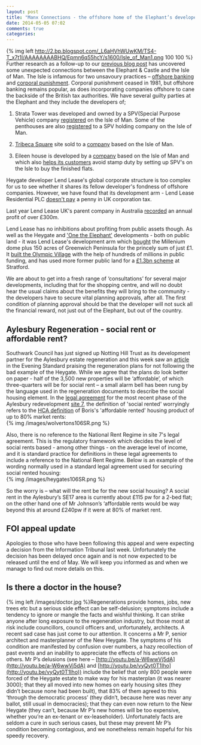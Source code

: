 ```yaml
---
layout: post
title: "Manx Connections - the offshore home of the Elephant’s developers"
date: 2014-05-05 07:02
comments: true
categories: 
---
```

{% img left http://2.bp.blogspot.com/_L6aHVhWUwKM/TS4-T_x7t1I/AAAAAAAABHQ/Epmn6q55hcY/s1600/Isle_of_Man1.png 100 100 %}
Further research as a follow-up to our [previous blog post](/blog/2014/04/15/the-elephants-new-ivory-towers/) has uncovered some unexpected connections between the Elephant & Castle and the Isle of Man. The Isle is infamous for two unsavoury practices – [offshore banking](http://www.theguardian.com/uk/datablog/2013/apr/03/uk-companies-controlled-offshore) and [corporal punishment](http://www.corpun.com/manx.htm).  Corporal punishment ceased in 1981, but offshore banking remains popular, as does incorporating companies offshore to cane the backside of the British tax authorities.  We have several guilty parties at the Elephant and they include the developers of;  

1. Strata Tower was developed and owned by a SPV(Special Purpose Vehicle) company [registered](/images/RegisterTGL251176.pdf) on the Isle of Man. Some of the penthouses are also [registered](/images/StrataPenthouseLRRegister.pdf) to a SPV holding company on the Isle of Man.  

2. [Tribeca Square](http://www.london-se1.co.uk/news/view/7208) site sold to a [company](/images/TribecaLR.pdf) based on the Isle of Man.

3. Eileen house is developed by a [company](https://opencorporates.com/companies/im/113350C) based on the Isle of Man and which also [helps its customers](http://www.theguardian.com/uk/2012/dec/16/london-property-tax-avoidance-offshore) avoid stamp duty by setting up SPV's on the Isle to buy the finished flats.

Heygate developer Lend Lease's global corporate structure is too complex for us to see whether it shares its fellow developer's fondness of offshore companies. However, we have found that its development arm - Lend Lease Residential PLC [doesn't pay](/images/lendleasefinancialreport.pdf) a penny in UK corporation tax. 

Last year Lend Lease UK's parent company in Australia [recorded](http://phx.corporate-ir.net/External.File?item=UGFyZW50SUQ9MjA0NTA3fENoaWxkSUQ9LTF8VHlwZT0z&t=1) an annual profit of over £300m.

Lend Lease has no inhibitions about profiting from public assets though. As well as the Heygate and ['One the Elephant'](http://www.35percent.org/blog/2014/01/11/flogging-the-elephant) developments - both on public land - it was Lend Lease's development arm which [bought](http://www.independent.co.uk/news/business/analysis-and-features/millennium-dome-the-white-elephant-that-learnt-to-fly-8157301.html) the Millenium dome plus 150 acres of Greenwich Peninsula for the princely sum of just £1. It [built the Olympic Village](http://www.thelondonmagazine.co.uk/property-experts/expert-opinions/the-olympic-village.html) with the help of hundreds of millions in public funding, and has used more former public land for a [£1.3bn scheme](http://phx.corporate-ir.net/phoenix.zhtml?c=186950&p=RssLanding&cat=news&id=1888917) at Stratford.  

We are about to get into a fresh range of ‘consultations’ for several major developments, including that for the shopping centre, and will no doubt hear the usual claims about the benefits they will bring to the community - the developers have to secure vital planning approvals, after all. The first condition of planning approval should be that the developer will not suck all the financial reward, not just out of the Elephant, but out of the country.

## Aylesbury Regeneration - social rent or affordable rent?
Southwark Council has just signed up Notting Hill Trust as its development partner for the Aylesbury estate regeneration and this week saw an [article](http://www.standard.co.uk/news/london/south-london-housing-estate-that-tony-blair-forgot-set-to-be-rebuilt-9309864.html) in the Evening Standard praising the regeneration plans for not following the bad example of the Heygate. While we agree that the plans do look better on paper - half of the 3,500 new properties will be ‘affordable’, of which three-quarters will be for social rent – a small alarm bell has been rung by the language used in the regeneration documents to describe the social housing element.
In the [legal agreement](http://planningonline.southwark.gov.uk/DocsOnline/Documents/279910_1.pdf) for the most recent phase of the Aylesbury redevelopment [site 7](http://www.insidehousing.co.uk/lq-wins-work-on-next-phase-of-aylesbury-plan/6522708.article), the definition of 'social rented' worryingly refers to the [HCA definition](http://www.homesandcommunities.co.uk/ourwork/affordable-rent) of Boris's 'affordable rented' housing product of up to 80% market rents:  
{% img /images/wolvertons106SR.png %}

Also, there is no reference to the National Rent Regime in site 7's legal agreement. This is the regulatory framework which decides the level of social rents based - among other things - on the average level of income, and it is standard practice for definitions in these legal agreements to include a reference to the National Rent Regime. Below is an example of the wording normally used in a standard legal agreement used for securing social rented housing:  
{% img /images/heygates106SR.png %}

So the worry is – what will the rent be for the new social housing?  A social rent in the Aylesbury’s SE17 area is currently about £115 pw for a 2-bed flat; on the other hand one of  Mr Johnson’s ‘affordable rents would be way beyond this at around £240pw if it were at 80% of market rent.

## FOI appeal update
Apologies to those who have been following this appeal and were expecting a decision from the Information Tribunal last week. Unfortunately the decision has been delayed once again and is not now expected to be released until the end of May. We will keep you informed as and when we manage to find out more details on this. 

## Is there a doctor in the house?
{% img left /images/doctor.jpg %}Regenerations provide homes, jobs, new trees etc but a serious side effect can be self-delusion; symptoms include a tendency to ignore or mangle the facts and wishful thinking.  It can strike anyone after long exposure to the regeneration industry, but those most at risk include councillors, council officers and, unfortunately, architects.
A recent sad case has just come to our attention.  It concerns a Mr P, senior architect and masterplanner of the New Heygate.  The symptoms of his condition are manifested by confusion over numbers, a hazy recollection of past events and an inability to appreciate the effects of his actions on others.
Mr P’s delusions (see here – [http://youtu.be/a-W6wwVj5dA](http://youtu.be/a-W6wwVj5dA) and [http://youtu.be/vyQyt0T1Iho](http://youtu.be/vyQyt0T1Iho)) include the belief that only 800 people were forced of the Heygate estate to make way for his masterplan (it was nearer 3000); that they all moved into new homes on early housing sites (they didn’t because none had been built), that 83% of them agreed to this ‘through the democratic process’ (they didn’t, because here was never any ballot, still usual in democracies); that they can even now return to the New Heygate (they can’t, because Mr P’s new homes  will be too expensive, whether you’re an ex-tenant or ex-leaseholder).
Unfortunately facts are seldom a cure in such serious cases, but these may prevent Mr P’s condition becoming contagious, and we nonetheless remain hopeful for his speedy recovery.





